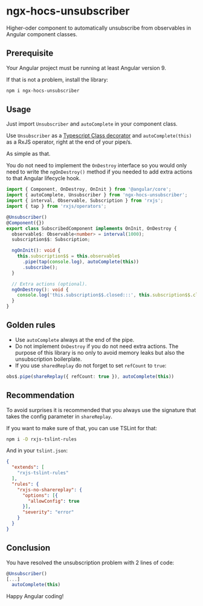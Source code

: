 # ngx-hocs-unsubscriber

Higher-oder component to automatically unsubscribe from observables in Angular component classes.

## Prerequisite

Your Angular project must be running at least Angular version 9.

If that is not a problem, install the library:

```bash
npm i ngx-hocs-unsubscriber
```

## Usage

Just import `Unsubscriber` and `autoComplete` in your component class.

Use `Unsubscriber` as a [Typescript Class decorator](https://www.typescriptlang.org/docs/handbook/decorators.html#class-decorators) and `autoComplete(this)` as a RxJS operator, right at the end of your pipe/s.

As simple as that.

You do not need to implement the `OnDestroy` interface so you would only need to write the `ngOnDestroy()` method if you needed to add extra actions to that Angular lifecycle hook.

```ts
import { Component, OnDestroy, OnInit } from '@angular/core';
import { autoComplete, Unsubscriber } from 'ngx-hocs-unsubscriber';
import { interval, Observable, Subscription } from 'rxjs';
import { tap } from 'rxjs/operators';

@Unsubscriber()
@Component({})
export class SubscribedComponent implements OnInit, OnDestroy {
  observable$: Observable<number> = interval(1000);
  subscription$$: Subscription;

  ngOnInit(): void {
    this.subscription$$ = this.observable$
      .pipe(tap(console.log), autoComplete(this))
      .subscribe();
  }

  // Extra actions (optional).
  ngOnDestroy(): void {
    console.log('this.subscription$$.closed:::', this.subscription$$.closed);
  }
}
```

## Golden rules

* Use `autoComplete` always at the end of the pipe.
* Do not implement `OnDestroy` if you do not need extra actions. The purpose of this library is no only to avoid memory leaks but also the unsubscription boilerplate.
* If you use `sharedReplay` do not forget to set `refCount` to `true`:

```ts
obs$.pipe(shareReplay({ refCount: true }), autoComplete(this))
```

## Recommendation

To avoid surprises it is recommended that you always use the signature that takes the config parameter in `shareReplay`.

If you want to make sure of that, you can use TSLint for that:

```bash
npm i -D rxjs-tslint-rules
```

And in your `tslint.json`:

```json
{
  "extends": [
    "rxjs-tslint-rules"
  ],
  "rules": {
    "rxjs-no-sharereplay": {
      "options": [{
        "allowConfig": true
      }],
      "severity": "error"
    }
  }
}
```

## Conclusion

You have resolved the unsubscription problem with 2 lines of code:

```ts
@Unsubscriber()
[...]
  autoComplete(this)
```

Happy Angular coding!
